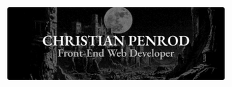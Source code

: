 <svg xmlns="http://www.w3.org/2000/svg" height="1080" width="100%">
  <foreignObject width="100%" height="100%">
    <picture>
      <source media="(prefers-color-scheme: light)" srcset="assets/banner.light.png">
      <source media="(prefers-color-scheme: dark)" srcset="assets/banner.dark.png">
      <img src="assets/banner.dark.png" alt="Banner">
    </picture>
  </foreignObject>
 </svg>
